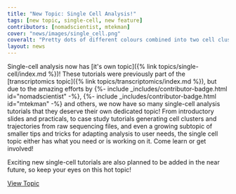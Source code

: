 ```yaml
---
title: "New Topic: Single Cell Analysis!"
tags: [new topic, single-cell, new feature]
contributors: [nomadscientist, mtekman]
cover: "news/images/single_cell.png"
coveralt: "Pretty dots of different colours combined into two cell cluster plots on the sides. In the middle, a split violin plot showing the expression of unknown genes in blue on one side and the expression of the genes in an opposing sample in orange alongside. Snuck in between these three important plots is a PhD comic of data showing no trend, with the chat box “Hmm… I think there’s a clear trend happening here.”"
layout: news
---
```


Single-cell analysis now has [it's own topic]({% link topics/single-cell/index.md %})! These tutorials were previously part of the [transcriptomics topic]({% link topics/transcriptomics/index.md %}), but due to the amazing efforts by  {%- include _includes/contributor-badge.html id="nomadscientist" -%},  {%- include _includes/contributor-badge.html id="mtekman" -%}  and others, we now have so many single-cell analysis tutorials that they deserve their own dedicated topic! From introductory slides and practicals, to case study tutorials generating cell clusters and trajectories from raw sequencing files, and even a growing subtopic of smaller tips and tricks for adapting analysis to user needs, the single cell topic either has what you need or is working on it. Come learn or get involved!

Exciting new single-cell tutorials are also planned to be added in the near future, so keep your eyes on this hot topic!

<a href="{% link topics/single-cell/index.md %}" class="btn btn-primary">View Topic</a>

